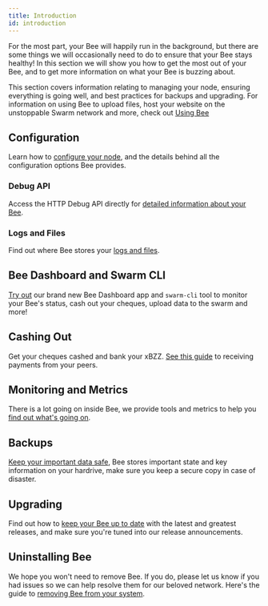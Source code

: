 ```yaml
---
title: Introduction
id: introduction
---
```


For the most part, your Bee will happily run in the background, but there are some things we will occasionally need to do to ensure that your Bee stays healthy! In this section we will show you how to get the most out of your Bee,
and to get more information on what your Bee is buzzing about.

This section covers information relating to managing your node, ensuring everything is going well, and best practices for backups and upgrading. For information on using Bee to upload files, host your website on the unstoppable Swarm network and more, check out [Using Bee](/docs/develop/access-the-swarm/introduction)

## Configuration

Learn how to [configure your node](/docs/operate/working-with-bee/configuration), and the details behind all the configuration options Bee provides.

### Debug API

Access the HTTP Debug API directly for [detailed information about your Bee](/docs/operate/working-with-bee/debug-api).

### Logs and Files

Find out where Bee stores your [logs and files](/docs/operate/working-with-bee/logs-and-files).

## Bee Dashboard and Swarm CLI

[Try out](/docs/operate/working-with-bee/bee-tools) our brand new Bee Dashboard app and `swarm-cli` tool to monitor your Bee's status, cash out your cheques, upload data to the swarm and more!

## Cashing Out

Get your cheques cashed and bank your xBZZ. [See this guide](/docs/operate/working-with-bee/cashing-out) to receiving payments from your peers.

## Monitoring and Metrics

There is a lot going on inside Bee, we provide tools and metrics to help you [find out what's going on](/docs/operate/working-with-bee/monitoring).

## Backups

[Keep your important data safe](/docs/operate/working-with-bee/backups), Bee stores important state and key information on your hardrive, make sure you keep a secure copy in case of disaster.

## Upgrading

Find out how to [keep your Bee up to date](/docs/operate/working-with-bee/upgrading-bee) with the latest and greatest releases, and make sure you're tuned into our release announcements.

## Uninstalling Bee

We hope you won't need to remove Bee. If you do, please let us know if you had issues so we can help resolve them for our beloved network. Here's the guide to [removing Bee from your system](/docs/operate/working-with-bee/uninstalling-bee).
